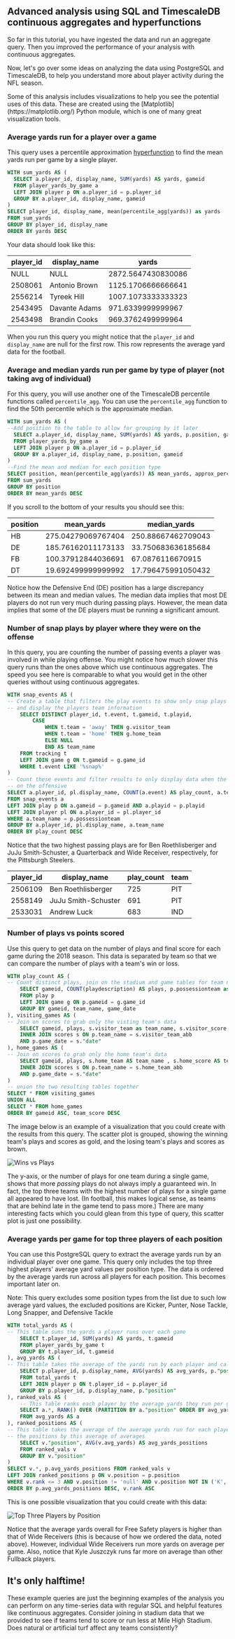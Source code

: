 ## Advanced analysis using SQL and TimescaleDB continuous aggregates and hyperfunctions

So far in this tutorial, you have ingested the data and run an aggregate query. Then you 
improved the performance of your analysis with continuous aggregates.

Now, let's go over some ideas on analyzing the data using PostgreSQL and 
TimescaleDB, to help you understand more about player activity during the NFL
season.

<highlight type="tip">
Some of this analysis includes visualizations to help you see the potential uses 
of this data. These are created using the [Matplotlib](https://matplotlib.org/)
Python module, which is one of many great visualization tools. 
</highlight>

### Average yards run for a player over a game

This query uses a percentile approximation [hyperfunction][timescaledb-hyperfunctions] 
to find the mean yards run per game by a single player. 

```sql
WITH sum_yards AS (
  SELECT a.player_id, display_name, SUM(yards) AS yards, gameid 
  FROM player_yards_by_game a
  LEFT JOIN player p ON a.player_id = p.player_id 
  GROUP BY a.player_id, display_name, gameid 
)
SELECT player_id, display_name, mean(percentile_agg(yards)) as yards
FROM sum_yards
GROUP BY player_id, display_name
ORDER BY yards DESC
```
Your data should look like this:

|player_id|display_name|yards|
|--------|-----------|-------------|
|NULL	    |NULL	        |2872.5647430830086|
|2508061	|Antonio Brown	|1125.1706666666641|
|2556214	|Tyreek Hill	|1007.1073333333323|
|2543495	|Davante Adams	|971.6339999999967|
|2543498	|Brandin Cooks	|969.3762499999964|

When you run this query you might notice that the `player_id` and `display_name` 
are null for the first row. This row represents the average yard data for the football. 

### Average and median yards run per game by type of player (not taking avg of individual)

For this query, you will use another one of the TimescaleDB percentile functions 
called `percentile_agg`. You can use the `percentile_agg` function to find the 
50th percentile which is the approximate median.

```sql
WITH sum_yards AS (
--Add position to the table to allow for grouping by it later
  SELECT a.player_id, display_name, SUM(yards) AS yards, p.position, gameid 
  FROM player_yards_by_game a
  LEFT JOIN player p ON a.player_id = p.player_id 
  GROUP BY a.player_id, display_name, p.position, gameid 
)
--Find the mean and median for each position type
SELECT position, mean(percentile_agg(yards)) AS mean_yards, approx_percentile(0.5, percentile_agg(yards)) AS median_yards
FROM sum_yards
GROUP BY position
ORDER BY mean_yards DESC
```

If you scroll to the bottom of your results you should see this:

|position| mean_yards        | median_yards  |
|-----| ------------- |----------------|
|HB| 275.04279069767404    | 250.88667462709043 |
|DE| 185.76162011173133   | 33.750683636185684 |
|FB| 100.37912844036691 | 67.0876116670915 |
|DT| 19.692499999999992  | 17.796475991050432 |

Notice how the Defensive End (DE) position has a large discrepancy between its 
mean and median values. The median data implies that most DE players do not run 
very much during passing plays. However, the mean data implies that some of the 
DE players must be running a significant amount.

### Number of snap plays by player where they were on the offense

In this query, you are counting the number of passing events a player was 
involved in while playing offense. You might notice how much slower this 
query runs than the ones above which use continuous aggregates. The speed you 
see here is comparable to what you would get in the other queries without using 
continuous aggregates.

```sql
WITH snap_events AS (
-- Create a table that filters the play events to show only snap plays
-- and display the players team information
	SELECT DISTINCT player_id, t.event, t.gameid, t.playid,
		CASE 
			WHEN t.team = 'away' THEN g.visitor_team 
			WHEN t.team = 'home' THEN g.home_team 
			ELSE NULL 
			END AS team_name
	FROM tracking t 
	LEFT JOIN game g ON t.gameid = g.game_id 
	WHERE t.event LIKE '%snap%'
)
-- Count these events and filter results to only display data when the player was
-- on the offensive
SELECT a.player_id, pl.display_name, COUNT(a.event) AS play_count, a.team_name
FROM snap_events a
LEFT JOIN play p ON a.gameid = p.gameid AND a.playid = p.playid 
LEFT JOIN player pl ON a.player_id = pl.player_id 
WHERE a.team_name = p.possessionteam 
GROUP BY a.player_id, pl.display_name, a.team_name
ORDER BY play_count DESC
```

Notice that the two highest passing plays are for Ben Roethlisberger and JuJu 
Smith-Schuster, a Quarterback and Wide Receiver, respectively, for the Pittsburgh 
Steelers.

|player_id| display_name  | play_count  |team|
|-----| ------------- |----------------|------|
|2506109	|Ben Roethlisberger	    |725	|PIT
|2558149	|JuJu Smith-Schuster	|691	|PIT
|2533031	|Andrew Luck	        |683	|IND

### Number of plays vs points scored

Use this query to get data on the number of plays and final score for each game during the 2018 season. This data is separated by team so that we can compare the number of plays with a team's win or loss.

```sql
WITH play_count AS (
-- Count distinct plays, join on the stadium and game tables for team names and game date
    SELECT gameid, COUNT(playdescription) AS plays, p.possessionteam as team_name, g.game_date 
    FROM play p 
    LEFT JOIN game g ON p.gameid = g.game_id 
    GROUP BY gameid, team_name, game_date
), visiting_games AS (
-- Join on scores to grab only the visting team's data
    SELECT gameid, plays, s.visitor_team as team_name, s.visitor_score AS team_score FROM play_count p
    INNER JOIN scores s ON p.team_name = s.visitor_team_abb 
    AND p.game_date = s."date"
), home_games AS (
-- Join on scores to grab only the home team's data
    SELECT gameid, plays, s.home_team AS team_name , s.home_score AS team_score FROM play_count p
    INNER JOIN scores s ON p.team_name = s.home_team_abb 
    AND p.game_date = s."date"
)
-- union the two resulting tables together
SELECT * FROM visiting_games
UNION ALL
SELECT * FROM home_games
ORDER BY gameid ASC, team_score DESC
```

The image below is an example of a visualization that you could create with the 
results from this query. The scatter plot is grouped, showing the winning team's 
plays and scores as gold, and the losing team's plays and scores as brown. 

<img class="main-content__illustration" src="https://s3.amazonaws.com/assets.timescale.com/docs/images/tutorials/nfl_tutorial/wins_vs_plays.png" alt="Wins vs Plays"/>

The y-axis, or the number of plays for one team during a single game, shows that 
more _passing_ plays do not always imply a guaranteed win. In fact, the top three teams 
with the highest number of plays for a single game all appeared to have lost. (In football,
this makes logical sense, as teams that are behind late in the game tend to pass more.) 
There are many interesting facts which you could glean from this type of query, this scatter 
plot is just one possibility. 

### Average yards per game for top three players of each position

You can use this PostgreSQL query to extract the average yards run by an individual 
player over one game. This query only includes the top three highest players' 
average yard values per position type. The data is ordered by the average yards 
run across all players for each position. This becomes important later on. 

Note: This query excludes some position types from the list due to such low average 
yard values, the excluded positions are Kicker, Punter, Nose Tackle, Long Snapper, 
and Defensive Tackle 

```sql
WITH total_yards AS (
-- This table sums the yards a player runs over each game
	SELECT t.player_id, SUM(yards) AS yards, t.gameid
	FROM player_yards_by_game t
	GROUP BY t.player_id, t.gameid
), avg_yards AS (
-- This table takes the average of the yards run by each player and calls out thier position
	SELECT p.player_id, p.display_name, AVG(yards) AS avg_yards, p."position" 
	FROM total_yards t
	LEFT JOIN player p ON t.player_id = p.player_id 
	GROUP BY p.player_id, p.display_name, p."position"
), ranked_vals AS (
    -- This table ranks each player by the average yards they run per game 
    SELECT a.*, RANK() OVER (PARTITION BY a."position" ORDER BY avg_yards DESC) 
    FROM avg_yards AS a
), ranked_positions AS (
-- This table takes the average of the average yards run for each player so that we can order
-- the positions by this average of averages
    SELECT v."position", AVG(v.avg_yards) AS avg_yards_positions
    FROM ranked_vals v
    GROUP BY v."position"
)
SELECT v.*, p.avg_yards_positions FROM ranked_vals v
LEFT JOIN ranked_positions p ON v.position = p.position
WHERE v.rank <= 3 AND v.position != 'null' AND v.position NOT IN ('K', 'P', 'NT', 'LS', 'DT')
ORDER BY p.avg_yards_positions DESC, v.rank ASC
```

This is one possible visualization that you could create with this data:

<img class="main-content__illustration" src="https://s3.amazonaws.com/assets.timescale.com/docs/images/tutorials/nfl_tutorial/top_3_players.png" alt="Top Three Players by Position"/>

Notice that the average yards overall for Free Safety players is higher than that 
of Wide Receivers (this is because of how we ordered the data, noted above). 
However, individual Wide Receivers run more yards on average per game. Also, notice 
that Kyle Juszczyk runs far more on average than other Fullback players. 

## It's only halftime!
These example queries are just the beginning examples of the analysis you can 
perform on any time-series data with regular SQL and helpful features like continuous
aggregates. Consider joining in stadium data that we provided to see if teams
tend to score or run less at Mile High Stadium. Does natural or artificial turf
affect any teams consistently?

[timescaledb-hyperfunctions]: /api/latest/hyperfunctions/percentile-approximation/
